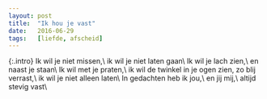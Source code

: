 ```yaml
---
layout: post
title:  "Ik hou je vast"
date:   2016-06-29 
tags:   [liefde, afscheid]
---
```


{:.intro}
Ik wil je niet missen,\\
ik wil je niet laten gaan\\
Ik wil je lach zien,\\
en naast je staan\\
Ik wil met je praten,\\
ik wil de twinkel in je ogen zien, 
zo blij verrast,\\
ik wil je niet alleen laten\\
In gedachten heb ik jou,\\
en jij mij,\\
altijd stevig vast\\